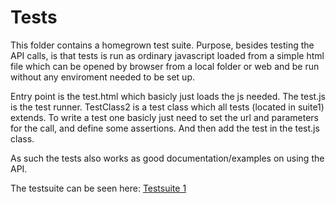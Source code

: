 # Tests

This folder contains a homegrown test suite. Purpose, besides testing the API calls, is that tests is run as ordinary javascript loaded from a simple html file which can be opened by browser from a local folder or web and be run without any enviroment needed to be set up. 

Entry point is the test.html which basicly just loads the js needed. The test.js is the test runner. TestClass2 is a test class which all tests (located in suite1) extends. To write a test one basicly
just need to set the url and parameters for the call, and define some assertions. And then add the test in the test.js class. 

As such the tests also works as good documentation/examples on using the API. 

The testsuite can be seen here: <a href="http://3.121.5.61/tests/test.html">Testsuite 1</a>